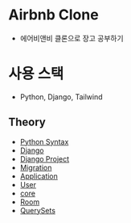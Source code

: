 # Airbnb Clone
- 에어비앤비 클론으로 장고 공부하기

# 사용 스택
- Python, Django, Tailwind

## Theory
- [Python Syntax](instruction/python_syntax.md)
- [Django](instruction/django.md)
- [Django Project](instruction/django_project.md)
- [Migration](instruction/migrations.md)
- [Application](instruction/application.md)
- [User](instruction/user.md)
- [core](instruction/core.md)
- [Room](instruction/room.md)
- [QuerySets](instruction/querysets.md)